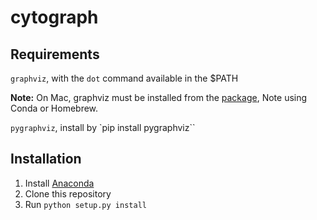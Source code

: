 
# cytograph

## Requirements

`graphviz`, with the `dot` command available in the $PATH

**Note:** On Mac, graphviz must be installed from the [package](http://www.graphviz.org/pub/graphviz/stable/macos/lion/graphviz-2.40.1.pkg), Note
using Conda or Homebrew.

`pygraphviz`, install by `pip install pygraphviz``


## Installation

1. Install [Anaconda](https://www.continuum.io/downloads)
2. Clone this repository
3. Run `python setup.py install`

